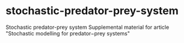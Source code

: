 # stochastic-predator-prey-system
Stochastic predator-prey system
Supplemental material for article "Stochastic modelling for predator−prey systems"
